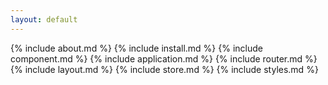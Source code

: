```yaml
---
layout: default
---
```

{% include about.md %}
{% include install.md %}
{% include component.md %}
{% include application.md %}
{% include router.md %}
{% include layout.md %}
{% include store.md %}
{% include styles.md %}

